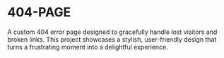 # 404-PAGE
A custom 404 error page designed to gracefully handle lost visitors and broken links. This project showcases a stylish, user-friendly design that turns a frustrating moment into a delightful experience.

